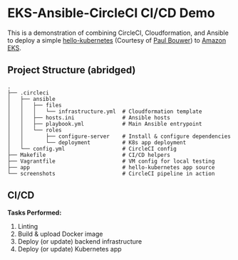 # EKS-Ansible-CircleCI CI/CD Demo

This is a demonstration of combining CircleCI, Cloudformation, and Ansible to deploy a simple [hello-kubernetes](https://github.com/paulbouwer/hello-kubernetes) (Courtesy of [Paul Bouwer](https://github.com/paulbouwer)) to [Amazon EKS](https://aws.amazon.com/eks/).

## Project Structure (abridged)

```text
.
├── .circleci
│   ├── ansible
│   │   ├── files
│   │   │   └── infrastructure.yml  # Cloudformation template
│   │   ├── hosts.ini               # Ansible hosts
│   │   ├── playbook.yml            # Main Ansible entrypoint
│   │   └── roles
│   │       ├── configure-server    # Install & configure dependencies
│   │       └── deployment          # K8s app deployment
│   └── config.yml                  # CircleCI config
├── Makefile                        # CI/CD helpers
├── Vagrantfile                     # VM config for local testing
├── app                             # hello-kubernetes app source
└── screenshots                     # CircleCI pipeline in action
```

## CI/CD

**Tasks Performed:**

1. Linting
2. Build & upload Docker image
3. Deploy (or update) backend infrastructure
4. Deploy (or update) Kubernetes app
